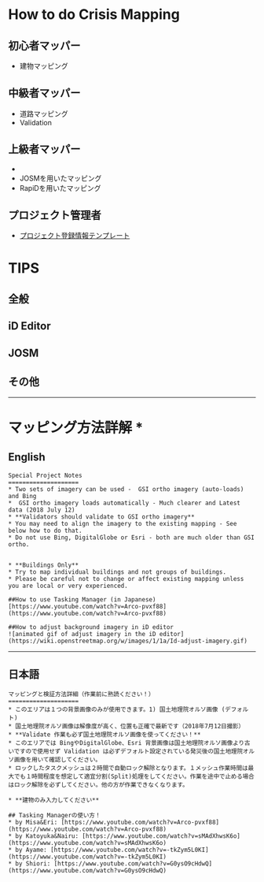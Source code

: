 # How to do Crisis Mapping

## 初心者マッパー
* 建物マッピング

## 中級者マッパー
* 道路マッピング
* Validation

## 上級者マッパー
* 
* JOSMを用いたマッピング
* RapiDを用いたマッピング

## プロジェクト管理者
* [プロジェクト登録情報テンプレート](https://github.com/dronebird/mapping/issues/4)


# TIPS
## 全般


## iD Editor


## JOSM


## その他


---


# マッピング方法詳解 *
## English

```
Special Project Notes
====================
* Two sets of imagery can be used -  GSI ortho imagery (auto-loads) and Bing
*  GSI ortho imagery loads automatically - Much clearer and Latest data (2018 July 12)
* **Validators should validate to GSI ortho imagery**
* You may need to align the imagery to the existing mapping - See below how to do that.
* Do not use Bing, DigitalGlobe or Esri - both are much older than GSI ortho.


* **Buildings Only**
* Try to map individual buildings and not groups of buildings. 
* Please be careful not to change or affect existing mapping unless you are local or very experienced.

##How to use Tasking Manager (in Japanese) 
[https://www.youtube.com/watch?v=Arco-pvxf88](https://www.youtube.com/watch?v=Arco-pvxf88)

##How to adjust background imagery in iD editor
![animated gif of adjust imagery in the iD editor](https://wiki.openstreetmap.org/w/images/1/1a/Id-adjust-imagery.gif)

```
---

## 日本語

```
マッピングと検証方法詳細（作業前に熟読ください！）
====================
* このエリアは１つの背景画像のみが使用できます。1) 国土地理院オルソ画像 (デフォルト)
* 国土地理院オルソ画像は解像度が高く、位置も正確で最新です（2018年7月12日撮影）
* **Validate 作業も必ず国土地理院オルソ画像を使ってください！**
* このエリアでは BingやDigitalGlobe、Esri 背景画像は国土地理院オルソ画像より古いですので使用せず Validation は必ずデフォルト設定されている発災後の国土地理院オルソ画像を用いて確認してください。
* ロックしたタスクメッシュは２時間で自動ロック解除となります。１メッシュ作業時間は最大でも１時間程度を想定して適宜分割(Split)処理をしてください。作業を途中で止める場合はロック解除を必ずしてください。他の方が作業できなくなります。

* **建物のみ入力してください**

## Tasking Managerの使い方！
* by Misa&Eri: [https://www.youtube.com/watch?v=Arco-pvxf88](https://www.youtube.com/watch?v=Arco-pvxf88)
* by Katoyuka&Nairu: [https://www.youtube.com/watch?v=sMAdXhwsK6o](https://www.youtube.com/watch?v=sMAdXhwsK6o)
* by Ayame: [https://www.youtube.com/watch?v=-tkZym5L0KI](https://www.youtube.com/watch?v=-tkZym5L0KI)
* by Shiori: [https://www.youtube.com/watch?v=G0ysO9cHdwQ](https://www.youtube.com/watch?v=G0ysO9cHdwQ)
```
